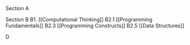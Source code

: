 Section A

Section B
B1. [[Computational Thinking]]
B2.1 [[Programming Fundamentals]]
B2.3 [[Programming Constructs]]
B2.5 [[Data Structures]]

D